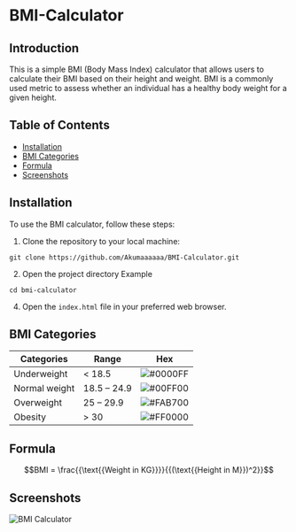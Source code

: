# BMI-Calculator

## Introduction
This is a simple BMI (Body Mass Index) calculator that allows users to calculate their BMI based on their height and weight. BMI is a commonly used metric to assess whether an individual has a healthy body weight for a given height.

## Table of Contents

- [Installation](https://github.com/Akumaaaaaa/BMI-Calculator#installation)
- [BMI Categories](https://github.com/Akumaaaaaa/BMI-Calculator#bmi-categories)
- [Formula](https://github.com/Akumaaaaaa/BMI-Calculator#formula)
- [Screenshots](https://github.com/Akumaaaaaa/BMI-Calculator#screenshots)
  
## Installation
To use the BMI calculator, follow these steps:
1. Clone the repository to your local machine:
```
git clone https://github.com/Akumaaaaaa/BMI-Calculator.git
```
2. Open the project directory
Example 
```
cd bmi-calculator
```
4. Open the `index.html` file in your preferred web browser.

## BMI Categories
| Categories        | Range       | Hex
| ----------------- | ----------- |-----------------------------------------------------------------
| Underweight | < 18.5 | ![#0000FF](https://placehold.co/150x10/0000FF/0000FF.png) |
| Normal weight | 18.5 – 24.9 | ![#00FF00](https://placehold.co/150x10/008000/008000.png) |
| Overweight | 25 – 29.9 | ![#FAB700](https://placehold.co/150x10/FAB700/FAB700.png) |
| Obesity | > 30 | ![#FF0000](https://placehold.co/150x10/FF0000/FF0000.png) |

## Formula
```math
BMI = \frac{{\text{{Weight in KG}}}}{{(\text{{Height in M}})^2}}
```

## Screenshots
![BMI Calculator](https://imgur.com/YGw7ENa.jpg)


